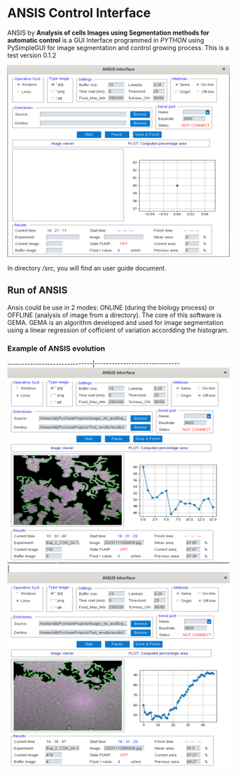 # ANSIS Control Interface
ANSIS by **Analysis of cells Images using Segmentation methods for automatic control** is a GUI Interface programmed in *PYTHON* using PySimpleGUI for image segmentation and control growing process. 
This is a test version 0.1.2

![image info](./src/ima1.png)

In directory */src*, you will find an user guide document.

## Run of ANSIS
Ansis could be use in 2 modes: ONLINE (during the biology process) or OFFLINE (analysis of image from a directory). The core of this software is GEMA. GEMA is an algorithm developed and used for image segmentation using a linear regression of cofficient of variation accordding the histogram. 

### Example of ANSIS evolution
------------------------------|------------------------------
![image info](./src/ima2.png) | ![image info](./src/ima4.png)

